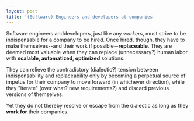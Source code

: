 ```yaml
--- 
layout: post 
title: '(Software) Engineers and developers at companies'
---
```


Software engineers anddevelopers, just like any _workers_, must strive to be indispensable for a company to be hired.
Once hired, though, they have to make themselves--and their work if possible--**replaceable**. 
They are deemed most valuable when they can replace (unnecessary?) human labor with **scalable, automatized, optimized** solutions.

They can relieve the contradictory (dialectic?) tension between indispensability and replaceability 
only by becoming a perpetual source of impetus for their company to move forward (in whichever direction),
while they "iterate" (over what? new requirements?) and discard previous versions of themselves.

Yet they do not thereby resolve or escape from the dialectic as long as they **work for** their companies.
